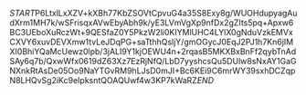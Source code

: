 $START$P6LtxlLxXZV+kXBh77KbZSOVtCpvuG4a35S8Exy8g/WUOHdupyagAudXrm1MH7k/wSFrisqxAVwEbyAbh9k/yE3LVmVgXp9nfDx2gZIts5pq+Apxw6BC3UEboXuRczWt+9QESfaZ0Y5PkzW2li0KIYMlUHC4LYlX0gNduVzkEMVxCXVY6xuvDEVXmw1tvLeJDqPG+saTthhQsljY/gmOGycJ0EqJ2PJ1h7Kn6jIMXI0BhiYQaMcUewz0lpb/3jALI9Y1kjOEWU4n+2rqasB5MKXBxBnFf2qybTnAdSAy6q7b/QxwWfx0619dZ63Xz7EzRjNfQ/LbD7yyshcsQu5DUlw8sNxAY1GaGNXnkRtAsDe05Oo9NaYTGvRM9hLJsD0mJI+Bc6KEi9C6mrWY39sxhDCZqpN8LHQvSg2iKc9eIpksntQOAQUwf4w3KP7kWaRZ$END$